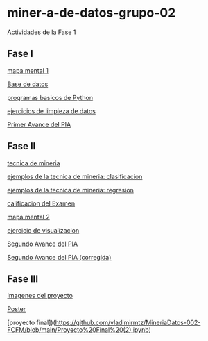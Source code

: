 # miner-a-de-datos-grupo-02
Actividades de la Fase 1

## Fase I

[mapa mental 1](https://github.com/VictorQuirozGarcia/miner-a-de-datos-grupo-02/blob/main/mapa%20mental_1_1741667.pdf)

[Base de datos](https://github.com/vladimirmtz/MineriaDatos-002-FCFM/blob/main/Ej1_BaseDeDatos_Equipo_5.pdf)

[programas basicos de Python](https://github.com/VictorQuirozGarcia/miner-a-de-datos-grupo-02/blob/main/Ej_Python_1741667.ipynb)

[ejercicios de limpieza de datos](https://github.com/VictorQuirozGarcia/miner-a-de-datos-grupo-02/blob/main/Ej_Limpieza_Equipo5.ipynb)

[Primer Avance del PIA](https://github.com/VictorQuirozGarcia/miner-a-de-datos-grupo-02/blob/main/Avance1_PIA_Equipo5.ipynb)

## Fase II

[tecnica de mineria](https://github.com/VictorQuirozGarcia/miner-a-de-datos-grupo-02/blob/main/Presentacion_Arboles_de_Decision_Equipo-5.pdf)


[ejemplos de la tecnica de mineria: clasificacion](https://github.com/VictorQuirozGarcia/miner-a-de-datos-grupo-02/blob/main/Ejemplo%20clasificacion.ipynb)

[ejemplos de la tecnica de mineria: regresion](https://github.com/VictorQuirozGarcia/miner-a-de-datos-grupo-02/blob/main/Ejemplo%20regresion.ipynb)

[calificacion del Examen](https://github.com/VictorQuirozGarcia/miner-a-de-datos-grupo-02/blob/main/Calificacion_Arboles-de-Decision_Equipo-5.pdf)

[mapa mental 2](https://github.com/VictorQuirozGarcia/miner-a-de-datos-grupo-02/blob/main/Mapa%20Mental_2_1741667.pdf)

[ejercicio de visualizacion](https://github.com/VictorQuirozGarcia/miner-a-de-datos-grupo-02/blob/main/Visualizaci%C3%B3n_5.ipynb)

[Segundo Avance del PIA](https://github.com/VictorQuirozGarcia/miner-a-de-datos-grupo-02/blob/main/AvancePIA_II_002_5.ipynb)

[Segundo Avance del PIA (corregida)](https://github.com/VictorQuirozGarcia/miner-a-de-datos-grupo-02/blob/main/AvancePIA_II_002_5%2C%20correcion.ipynb)

## Fase III

[Imagenes del proyecto](https://github.com/VictorQuirozGarcia/miner-a-de-datos-grupo-02/tree/main/Imagenes%20proyecto)

[Poster](https://github.com/VictorQuirozGarcia/miner-a-de-datos-grupo-02/blob/main/Poster%20(enfermedades%20cardiacas).pdf)

[proyecto final])(https://github.com/vladimirmtz/MineriaDatos-002-FCFM/blob/main/Proyecto%20Final%20(2).ipynb)
